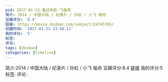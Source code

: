 ```yaml
---
pid: 2017-01-22-看过电影-飞鱼秀
简介: 2014 / 中国大陆 / 纪录片 / 孙虹 / 小飞 喻舟
豆瓣评分: '8.4'
链接: https://movie.douban.com/subject/24743705/
创建时间: '2017-01-22 23:48:11'
我的评分: '5'
标签:
评论:
tags: [douban]
categories: [timeline]
---
```

简介:2014 / 中国大陆 / 纪录片 / 孙虹 / 小飞 喻舟
豆瓣评分:8.4
[链接](https://movie.douban.com/subject/24743705/)
我的评分:5
标签:
评论:
